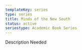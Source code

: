 ```yaml
---
templateKey: series
type: series
title: Minds of the New South
status: active
seriestype: Academic Book Series
---
```

Description Needed